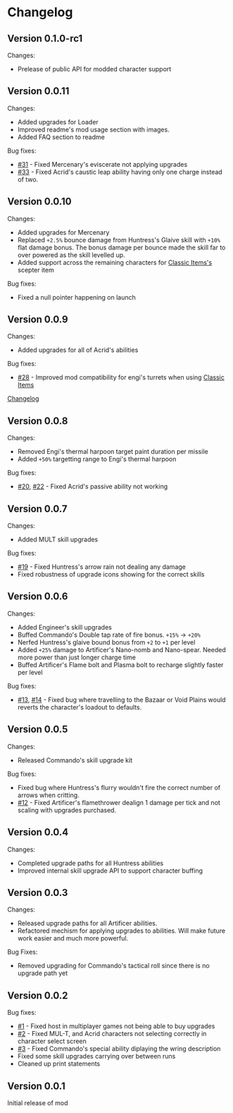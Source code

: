 # Changelog

## Version 0.1.0-rc1

Changes:
- Prelease of public API for modded character support

## Version 0.0.11

Changes:

- Added upgrades for Loader
- Improved readme's mod usage section with images.
- Added FAQ section to readme

Bug fixes:

- [#31](https://gitlab.com/cwmlolzlz/ror2skillsplusplus/-/issues/31) - Fixed Mercenary's eviscerate not applying upgrades
- [#33](https://gitlab.com/cwmlolzlz/ror2skillsplusplus/-/issues/33) - Fixed Acrid's caustic leap ability having only one charge instead of two.

## Version 0.0.10

Changes:

- Added upgrades for Mercenary
- Replaced `+2.5%` bounce damage from Huntress's Glaive skill with `+10%` flat damage bonus. The bonus damage per bounce made the skill far to over powered as the skill levelled up.
- Added support across the remaining characters for [Classic Items's](https://thunderstore.io/package/ThinkInvis/ClassicItems/) scepter item

Bug fixes:

- Fixed a null pointer happening on launch

## Version 0.0.9

Changes:

- Added upgrades for all of Acrid's abilities

Bug fixes:

- [#28](https://gitlab.com/cwmlolzlz/ror2skillsplusplus/-/issues/28) - Improved mod compatibility for engi's turrets when using [Classic Items](https://thunderstore.io/package/ThinkInvis/ClassicItems/)

[Changelog](https://gitlab.com/cwmlolzlz/ror2skillsplusplus/-/blob/master/CHANGELOG.md)

## Version 0.0.8

Changes:

* Removed Engi's thermal harpoon target paint duration per missile
* Added `+50%` targetting range to Engi's thermal harpoon

Bug fixes:

* [#20](https://gitlab.com/cwmlolzlz/ror2skillsplusplus/-/issues/20), [#22](https://gitlab.com/cwmlolzlz/ror2skillsplusplus/-/issues/22) - Fixed Acrid's passive ability not working

## Version 0.0.7

Changes:

* Added MULT skill upgrades

Bug fixes:

* [#19](https://gitlab.com/cwmlolzlz/ror2skillsplusplus/-/issues/19) - Fixed Huntress's arrow rain not dealing any damage
* Fixed robustness of upgrade icons showing for the correct skills

## Version 0.0.6

Changes:

* Added Engineer's skill upgrades
* Buffed Commando's Double tap rate of fire bonus. `+15%` -> `+20%`
* Nerfed Huntress's glaive bound bonus from `+2` to `+1` per level
* Added `+25%` damage to Artificer's Nano-nomb and Nano-spear. Needed more power than just longer charge time
* Buffed Artificer's Flame bolt and Plasma bolt to recharge slightly faster per level

Bug fixes:

* [#13](https://gitlab.com/cwmlolzlz/ror2skillsplusplus/-/issues/13), [#14](https://gitlab.com/cwmlolzlz/ror2skillsplusplus/-/issues/14) - Fixed bug where travelling to the Bazaar or Void Plains would reverts the character's loadout to defaults.

## Version 0.0.5

Changes:

* Released Commando's skill upgrade kit

Bug fixes:

* Fixed bug where Huntress's flurry wouldn't fire the correct number of arrows when critting.
* [#12](https://gitlab.com/cwmlolzlz/ror2skillsplusplus/-/issues/12) - Fixed Artificer's flamethrower dealign 1 damage per tick and not scaling with upgrades purchased.

## Version 0.0.4

Changes:

* Completed upgrade paths for all Huntress abilities
* Improved internal skill upgrade API to support character buffing

## Version 0.0.3

Changes:

* Released upgrade paths for all Artificer abilities.
* Refactored mechism for applying upgrades to abilities. Will make future work easier and much more powerful.

Bug Fixes:

* Removed upgrading for Commando's tactical roll since there is no upgrade path yet

## Version 0.0.2

Bug fixes:

* [#1](https://gitlab.com/cwmlolzlz/ror2skillsplusplus/-/issues/1) - Fixed host in multiplayer games not being able to buy upgrades
* [#2](https://gitlab.com/cwmlolzlz/ror2skillsplusplus/-/issues/2) - Fixed MUL-T, and Acrid characters not selecting correctly in character select screen
* [#3](https://gitlab.com/cwmlolzlz/ror2skillsplusplus/-/issues/3) - Fixed Commando's special ability diplaying the wring description
* Fixed some skill upgrades carrying over between runs
* Cleaned up print statements

## Version 0.0.1

Initial release of mod
